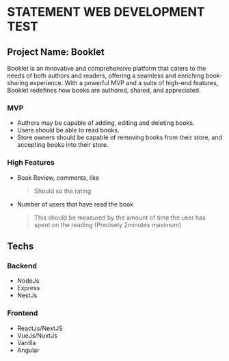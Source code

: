 # STATEMENT WEB DEVELOPMENT TEST

## Project Name: Booklet

Booklet is an innovative and comprehensive platform that caters to the needs of both authors and readers, offering a seamless and enriching book-sharing experience. With a powerful MVP and a suite of high-end features, Booklet redefines how books are authored, shared, and appreciated.

### MVP

- Authors may be capable of adding, editing and deleting books.
- Users should be able to read books.
- Store owners should be capable of removing books from their store, and accepting books into their store.

### High Features

- Book Review, comments, like
  > Should so the rating
- Number of users that have read the book
  > This should be measured by the amount of time the user has spent on the reading (Precisely 2minutes maximum)

## Techs

### Backend

- NodeJs
- Express
- NestJs

### Frontend

- ReactJs/NextJS
- VueJs/NuxtJs
- Vanilla
- Angular
